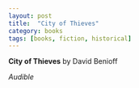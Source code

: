 ```yaml
---
layout: post
title:  "City of Thieves"
category: books
tags: [books, fiction, historical]
---
```



**City of Thieves** by David Benioff

*Audible*

